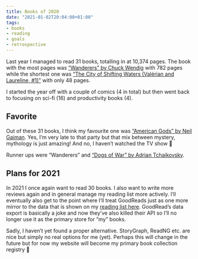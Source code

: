 ```yaml
---
title: Books of 2020
date: "2021-01-02T20:04:00+01:00"
tags:
- books
- reading
- goals
- retrospective
---
```


Last year I managed to read 31 books, totalling in at 10,374 pages. The book with the most pages was [“Wanderers” by Chuck Wendig](https://openlibrary.org/works/OL20073919W/Wanderers?edition=) with 782 pages while the shortest one was [“The City of Shifting Waters (Valérian and Laureline, #1)”](https://openlibrary.org/works/OL17527590W/The_City_Of_Shifting_Waters?edition=) with only 48 pages.

I started the year off with a couple of comics (4 in total) but then went back to focusing on sci-fi (16) and productivity books (4).

## Favorite

Out of these 31 books, I think my favourite one was [“American Gods” by Neil Gaiman](https://openlibrary.org/books/OL26854897M/American_Gods). Yes, I’m very late to that party but that mix between mystery, mythology is just amazing! And no, I haven’t watched the TV show 🙂

Runner ups were “Wanderers” and [“Dogs of War” by Adrian Tchaikovsky](https://www.goodreads.com/book/show/35827220-dogs-of-war).

## Plans for 2021

In 2021 I once again want to read 30 books. I also want to write more reviews again and in general manage my reading list more actively. I’ll eventually also get to the point where I’ll treat GoodReads just as one more mirror to the data that is shown on my [reading list here](https://zerokspot.com/reading/). GoodRead’s data export is basically a joke and now they’ve also killed their API so I’ll no longer use it as the primary store for “my” books.

Sadly, I haven’t yet found a proper alternative. StoryGraph, ReadNG etc. are nice but simply no real options for me (yet). Perhaps this will change in the future but for now my website will become my primary book collection registry 🙂
